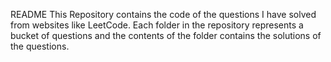 README
This Repository contains the code of the questions I have solved from websites like LeetCode. Each folder in the repository represents a bucket of questions and the contents of the folder contains the solutions of the questions.